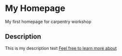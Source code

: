 # My  Homepage 
My first homepage for carpentry workshop 

## Description 
This is my description text 
[Feel free to learn more about](about.md) 
